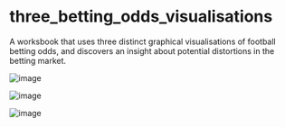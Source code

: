 # three_betting_odds_visualisations
A worksbook that uses three distinct graphical visualisations of football betting odds, and discovers an insight about potential distortions in the betting market.

![image](https://user-images.githubusercontent.com/69304112/209521180-ddf5d66f-09be-49be-8ad0-9c8765bceb76.png)

![image](https://user-images.githubusercontent.com/69304112/209521291-b6582c5d-0806-4847-9e2a-8c3371311b40.png)

![image](https://user-images.githubusercontent.com/69304112/209521311-0cd334ae-4e17-41c1-b520-f7c1def19053.png)
